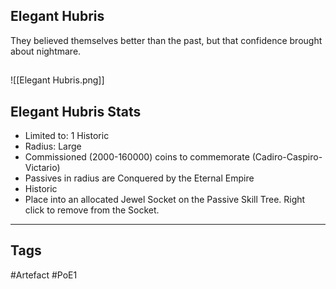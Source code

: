 ## Elegant Hubris
They believed themselves better than the past, but that confidence brought about nightmare.
##
![[Elegant Hubris.png]]
## Elegant Hubris Stats
- Limited to: 1 Historic
- Radius: Large
- Commissioned (2000-160000) coins to commemorate (Cadiro-Caspiro-Victario)
- Passives in radius are Conquered by the Eternal Empire
- Historic
- Place into an allocated Jewel Socket on the Passive Skill Tree. Right click to remove from the Socket.


---
## Tags
#Artefact
#PoE1